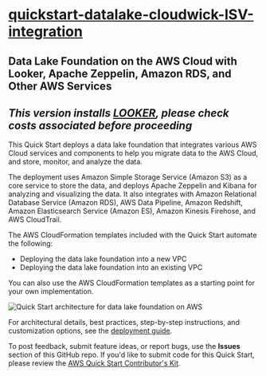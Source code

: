 # [quickstart-datalake-cloudwick-ISV-integration](https://console.aws.amazon.com/cloudformation/home?region=us-west-2#/stacks/new?stackName=CWDLQS-Looker-Intg-00&templateURL=https://s3-us-west-2.amazonaws.com/aws-datalake-looker-integration/templates/datalake-master.template)
## Data Lake Foundation on the AWS Cloud with Looker, Apache Zeppelin, Amazon RDS, and Other AWS Services


## *This version installs [LOOKER](https://aws.amazon.com/marketplace/seller-profile?id=f2b415a2-1013-4f3f-ba68-ad1895504098), please check costs associated before proceeding*


This Quick Start deploys a data lake foundation that integrates various AWS Cloud services and components to help you migrate data to the AWS Cloud, and store, monitor, and analyze the data.

The deployment uses Amazon Simple Storage Service (Amazon S3) as a core service to store the data, and deploys Apache Zeppelin and Kibana for analyzing and visualizing the data. It also integrates with Amazon Relational Database Service (Amazon RDS), AWS Data Pipeline, Amazon Redshift, Amazon Elasticsearch Service (Amazon ES), Amazon Kinesis Firehose, and AWS CloudTrail.

The AWS CloudFormation templates included with the Quick Start automate the following:

- Deploying the data lake foundation into a new VPC
- Deploying the data lake foundation into an existing VPC

You can also use the AWS CloudFormation templates as a starting point for your own implementation.

![Quick Start architecture for data lake foundation on AWS](https://d0.awsstatic.com/partner-network/QuickStart/datasheets/data-lake-architecture-on-the-aws-cloud.png)

For architectural details, best practices, step-by-step instructions, and customization options, see the [deployment guide](https://s3.amazonaws.com/quickstart-reference/datalake/cloudwick/latest/doc/data-lake-foundation-wth-zeppelin-and-amazon-rds-on-the-aws-cloud.pdf).

To post feedback, submit feature ideas, or report bugs, use the **Issues** section of this GitHub repo.
If you'd like to submit code for this Quick Start, please review the [AWS Quick Start Contributor's Kit](https://aws-quickstart.github.io/).
